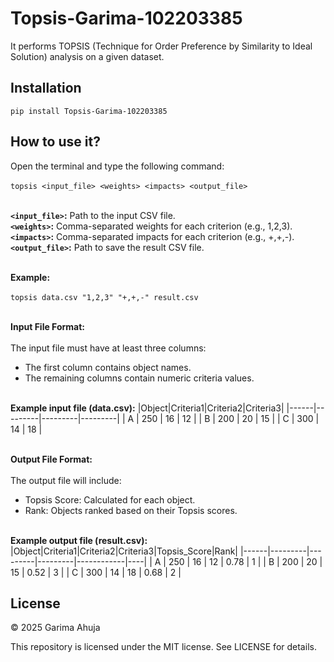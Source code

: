 # Topsis-Garima-102203385
It performs TOPSIS (Technique for Order Preference by Similarity to Ideal Solution) analysis on a given dataset.

## Installation
```pip install Topsis-Garima-102203385```

## How to use it?
Open the terminal and type the following command:\
\
```topsis <input_file> <weights> <impacts> <output_file>```

\
**`<input_file>`:** Path to the input CSV file.\
**`<weights>`:** Comma-separated weights for each criterion (e.g., 1,2,3).\
**`<impacts>`:** Comma-separated impacts for each criterion (e.g., +,+,-).\
**`<output_file>`:** Path to save the result CSV file.

\
**Example:**\
\
```topsis data.csv "1,2,3" "+,+,-" result.csv```

\
**Input File Format:**\
\
The input file must have at least three columns:
- The first column contains object names.
- The remaining columns contain numeric criteria values.

\
**Example input file (data.csv):**
|Object|Criteria1|Criteria2|Criteria3|
|------|---------|---------|---------|
|   A  |    250  |   16    |    12   |
|   B  |    200  |   20    |    15   |
|   C  |    300  |   14    |    18   |

\
**Output File Format:**\
\
The output file will include:
- Topsis Score: Calculated for each object.
- Rank: Objects ranked based on their Topsis scores.

\
**Example output file (result.csv):**
|Object|Criteria1|Criteria2|Criteria3|Topsis_Score|Rank|
|------|---------|---------|---------|------------|----|
|   A  |    250  |   16    |    12   |    0.78    |  1 |
|   B  |    200  |   20    |    15   |    0.52    |  3 |
|   C  |    300  |   14    |    18   |    0.68    |  2 |

## License
© 2025 Garima Ahuja

This repository is licensed under the MIT license. See LICENSE for details.
